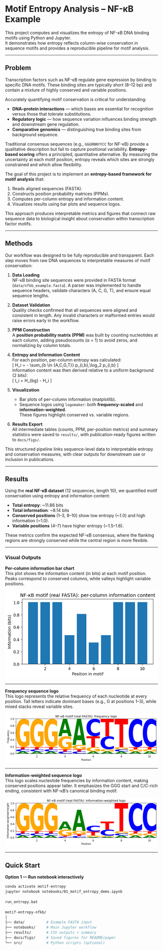 # Motif Entropy Analysis – NF-κB Example

This project computes and visualizes the entropy of NF-κB DNA binding motifs using Python and Jupyter.  
It demonstrates how entropy reflects column-wise conservation in sequence motifs and provides a reproducible pipeline for motif analysis.

---

## Problem

Transcription factors such as NF-κB regulate gene expression by binding to specific DNA motifs. These binding sites are typically short (8–12 bp) and contain a mixture of highly conserved and variable positions.  

Accurately quantifying motif conservation is critical for understanding:  
- **DNA–protein interactions** — which bases are essential for recognition versus those that tolerate substitutions.  
- **Regulatory logic** — how sequence variation influences binding strength and downstream gene regulation.  
- **Comparative genomics** — distinguishing true binding sites from background sequence.  

Traditional consensus sequences (e.g., `GGGRNNYYCC` for NF-κB) provide a qualitative description but fail to capture positional variability. **Entropy-based scoring** offers a principled, quantitative alternative. By measuring the uncertainty at each motif position, entropy reveals which sites are strongly constrained and which allow flexibility.  

The goal of this project is to implement an **entropy-based framework for motif analysis** that:  
1. Reads aligned sequences (FASTA).  
2. Constructs position probability matrices (PPMs).  
3. Computes per-column entropy and information content.  
4. Visualizes results using bar plots and sequence logos.  

This approach produces interpretable metrics and figures that connect raw sequence data to biological insight about conservation within transcription factor motifs.

---

## Methods

Our workflow was designed to be fully reproducible and transparent. Each step moves from raw DNA sequences to interpretable measures of motif conservation:

1. **Data Loading**  
   NF-κB binding site sequences were provided in FASTA format (`data/nfkb_example.fasta`). A parser was implemented to handle sequence headers, validate characters (A, C, G, T), and ensure equal sequence lengths.

2. **Dataset Validation**  
   Quality checks confirmed that all sequences were aligned and consistent in length. Any invalid characters or malformed entries would raise errors early in the workflow.

3. **PPM Construction**  
   A **position probability matrix (PPM)** was built by counting nucleotides at each column, adding pseudocounts (α = 1) to avoid zeros, and normalizing by column totals.

4. **Entropy and Information Content**  
   For each position, per-column entropy was calculated:  
   \[
   H_i = - \sum_{b \in \{A,C,G,T\}} p_{i,b}\,\log_2 p_{i,b}
   \]  
   Information content was then derived relative to a uniform background (2 bits):  
   \[
   I_i = H_{bg} - H_i
   \]

5. **Visualization**  
   - Bar plots of per-column information (matplotlib).  
   - Sequence logos using `logomaker`: both **frequency-scaled** and **information-weighted**.  
   These figures highlight conserved vs. variable regions.

6. **Results Export**  
   All intermediate tables (counts, PPM, per-position metrics) and summary statistics were saved to `results/`, with publication-ready figures written to `docs/figs/`.

This structured pipeline links sequence-level data to interpretable entropy and conservation measures, with clear outputs for downstream use or inclusion in publications.

---

## Results

Using the **real NF-κB dataset** (12 sequences, length 10), we quantified motif conservation using entropy and information content:

- **Total entropy**: ~11.86 bits  
- **Total information**: ~8.14 bits  
- **Conserved positions** (1–3, 8–10) show low entropy (~1.0) and high information (~1.0).  
- **Variable positions** (4–7) have higher entropy (~1.5–1.6).  

These metrics confirm the expected NF-κB consensus, where the flanking regions are strongly conserved while the central region is more flexible.

---

### Visual Outputs

**Per-column information bar chart**  
This plot shows the information content (in bits) at each motif position. Peaks correspond to conserved columns, while valleys highlight variable positions.  

![NF-κB motif information bar](docs/figs/nfkb_info_bar_real.png)

---

**Frequency sequence logo**  
This logo represents the relative frequency of each nucleotide at every position. Tall letters indicate dominant bases (e.g., G at positions 1–3), while mixed stacks reveal variable sites.  

![NF-κB motif frequency logo](docs/figs/nfkb_logo_freq_real.png)

---

**Information-weighted sequence logo**  
This logo scales nucleotide frequencies by information content, making conserved positions appear taller. It emphasizes the GGG start and C/C-rich ending, consistent with NF-κB’s canonical binding motif.  

![NF-κB motif information-weighted logo](docs/figs/nfkb_logo_info_real.png)


---

## Quick Start

**Option 1 — Run notebook interactively**
```bash
conda activate motif-entropy
jupyter notebook notebooks/01_motif_entropy_demo.ipynb

run_entropy.bat

motif-entropy-nfkb/
│
├── data/          # Example FASTA input
├── notebooks/     # Main Jupyter workflow
├── results/       # CSV outputs + summary
├── docs/figs/     # Saved figures for README/paper
└── src/           # Python scripts (optional)



